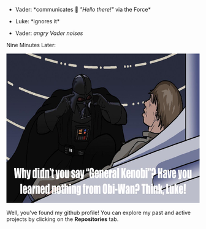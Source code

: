 - Vader: \*communicates 👋 *"Hello there!"* via the Force\*

- Luke: \*ignores it\*

- Vader: *angry Vader noises*

Nine Minutes Later:

<p align="center">
  <img width="705" height="390" src="https://github.com/yossarians/yossarians/blob/main/think.jpg">
</p>

Well, you've found my github profile! You can explore my past and active projects by clicking on the **Repositories** tab.
